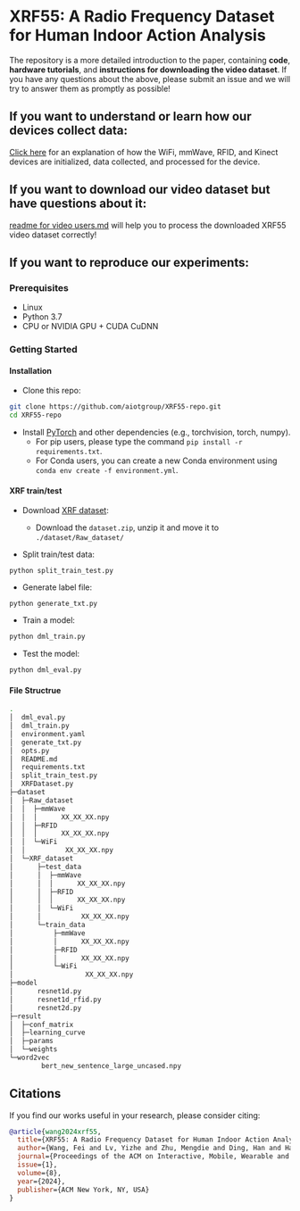# XRF55: A Radio Frequency Dataset for Human Indoor Action Analysis

The repository is a more detailed introduction to the paper, containing **code**, **hardware tutorials**, and **instructions for downloading the video dataset**. If you have any questions about the above, please submit an issue and we will try to answer them as promptly as possible!

## If you want to understand or learn how our devices collect data:

[Click here](https://github.com/aiotgroup/XRF55-repo/tree/main/hardware%20tutorial) for an explanation of how the WiFi, mmWave, RFID, and Kinect devices are initialized, data collected, and processed for the device.

## If you want to download our video dataset but have questions about it:

[readme for video users.md](./readme%20for%20video%20users.md) will help you to process the downloaded XRF55 video dataset correctly!

## If you want to reproduce our experiments:

### Prerequisites

- Linux
- Python 3.7
- CPU or NVIDIA GPU + CUDA CuDNN

### Getting Started

#### Installation

- Clone this repo:

```bash
git clone https://github.com/aiotgroup/XRF55-repo.git
cd XRF55-repo
```

- Install [PyTorch](http://pytorch.org) and other dependencies (e.g., torchvision, torch, numpy).
  - For pip users, please type the command `pip install -r requirements.txt`.
  - For Conda users, you can create a new Conda environment using `conda env create -f environment.yml`.

#### XRF train/test

- Download [XRF dataset](https://www.kaggle.com/xrfdataset/xrf55):
  - Download the `dataset.zip`, unzip it and move it to `./dataset/Raw_dataset/`

- Split train/test data:

```
python split_train_test.py 
```

- Generate label file:

```
python generate_txt.py 
```

- Train a model:

```bash
python dml_train.py 
```

- Test the model:

```bash
python dml_eval.py 
```

#### File Structrue
```bash
.
│  dml_eval.py
│  dml_train.py
│  environment.yaml
│  generate_txt.py
│  opts.py
│  README.md
│  requirements.txt
│  split_train_test.py
│  XRFDataset.py
├─dataset
│  ├─Raw_dataset
│  │  ├─mmWave
│  │  │      XX_XX_XX.npy
│  │  ├─RFID
│  │  │      XX_XX_XX.npy
│  │  └─WiFi
│  │          XX_XX_XX.npy
│  └─XRF_dataset
│      ├─test_data
│      │  ├─mmWave
│      │  │      XX_XX_XX.npy
│      │  ├─RFID
│      │  │      XX_XX_XX.npy
│      │  └─WiFi
│      │          XX_XX_XX.npy
│      └─train_data
│          ├─mmWave
│          │      XX_XX_XX.npy
│          ├─RFID
│          │      XX_XX_XX.npy
│          └─WiFi
│                  XX_XX_XX.npy  
├─model
│      resnet1d.py
│      resnet1d_rfid.py
│      resnet2d.py
├─result
│  ├─conf_matrix
│  ├─learning_curve
│  ├─params
│  └─weights
└─word2vec
        bert_new_sentence_large_uncased.npy
```

## Citations

If you find our works useful in your research, please consider citing:
```BibTeX
@article{wang2024xrf55,
  title={XRF55: A Radio Frequency Dataset for Human Indoor Action Analysis},
  author={Wang, Fei and Lv, Yizhe and Zhu, Mengdie and Ding, Han and Han, Jinsong},
  journal={Proceedings of the ACM on Interactive, Mobile, Wearable and Ubiquitous Technologies},
  issue={1},
  volume={8},
  year={2024},
  publisher={ACM New York, NY, USA}
}
```
